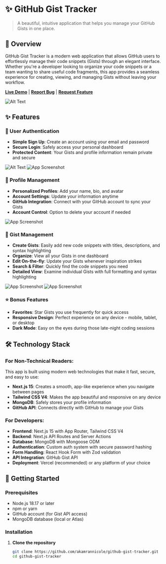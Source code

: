 # ✨ GitHub Gist Tracker

> A beautiful, intuitive application that helps you manage your GitHub Gists in one place.

## 🚀 Overview

GitHub Gist Tracker is a modern web application that allows GitHub users to effortlessly manage their code snippets (Gists) through an elegant interface. Whether you're a developer looking to organize your code snippets or a team wanting to share useful code fragments, this app provides a seamless experience for creating, viewing, and managing Gists without leaving your workflow.

**[Live Demo](https://gist-tracker-r3vsjg1qu-nicoles-projects-9d6db9dc.vercel.app/gists)** | **[Report Bug](https://github.com/akamrannicole/github-gist-tracker/issues)** | **[Request Feature](https://github.com/akamrannicole/github-gist-tracker/issues)**

![Alt Text](https://github.com/user-attachments/assets/eec7d7e0-db0d-48b9-8308-c9784ae47c9e)

## ✨ Features

### 🔐 User Authentication

- **Simple Sign Up**: Create an account using your email and password
- **Secure Login**: Safely access your personal dashboard
- **Protected Content**: Your Gists and profile information remain private and secure

![Alt Text](https://github.com/user-attachments/assets/3fb09855-a9d2-4af5-9631-4be0669d4257)
![App Screenshot](https://github.com/user-attachments/assets/a63274c6-c7f5-4659-9175-ed58c8e7fd64)

### 👤 Profile Management

- **Personalized Profiles**: Add your name, bio, and avatar
- **Account Settings**: Update your information anytime
- **GitHub Integration**: Connect with your GitHub account to sync your Gists
- **Account Control**: Option to delete your account if needed

![App Screenshot](https://github.com/user-attachments/assets/e0b7f346-1191-42e0-b0af-94be16afea3a)

### 📝 Gist Management

- **Create Gists**: Easily add new code snippets with titles, descriptions, and syntax highlighting
- **Organize**: View all your Gists in one dashboard
- **Edit On-the-fly**: Update your Gists whenever inspiration strikes
- **Search & Filter**: Quickly find the code snippets you need
- **Detailed View**: Examine individual Gists with full formatting and syntax highlighting

![App Screenshot](https://github.com/user-attachments/assets/07108f5e-f141-46b4-bbbe-bb231f42ea29)
![App Screenshot](https://github.com/user-attachments/assets/51c88923-4f7e-4352-b890-baa1de6c0143)

### ⭐ Bonus Features

- **Favorites**: Star Gists you use frequently for quick access
- **Responsive Design**: Perfect experience on any device - mobile, tablet, or desktop
- **Dark Mode**: Easy on the eyes during those late-night coding sessions

## 🛠️ Technology Stack

### For Non-Technical Readers:

This app is built using modern web technologies that make it fast, secure, and easy to use:

- **Next.js 15**: Creates a smooth, app-like experience when you navigate between pages
- **Tailwind CSS V4**: Makes the app beautiful and responsive on any device
- **MongoDB**: Safely stores your profile information
- **GitHub API**: Connects directly with GitHub to manage your Gists

### For Developers:

- **Frontend**: Next.js 15 with App Router, Tailwind CSS V4
- **Backend**: Next.js API Routes and Server Actions
- **Database**: MongoDB with Mongoose ODM
- **Authentication**: Custom auth system with secure password hashing
- **Form Handling**: React Hook Form with Zod validation
- **API Integration**: GitHub Gist API
- **Deployment**: Vercel (recommended) or any platform of your choice

## 🚀 Getting Started

### Prerequisites

- Node.js 18.17 or later
- npm or yarn
- GitHub account (for Gist API access)
- MongoDB database (local or Atlas)

### Installation

1. **Clone the repository**

   ```bash
   git clone https://github.com/akamrannicole/github-gist-tracker.git
   cd github-gist-tracker